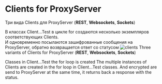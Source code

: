 # Clients for ProxyServer
Три вида Clients для ProxyServer (**REST**,  **Websockets**,  **Sockets**)

В классах Client...Test в цикле for создаются несколько экземпляров соответствующих Clients.    
И одновременно посылаются зашифрованные сообщения на ProxyServer, обратно возвращается ответ со статусом
![clients](https://cloud.githubusercontent.com/assets/13558216/13790731/5621f8b4-eb03-11e5-9147-622e32c5bbfe.JPG)
Three variants of Clients for ProxyServer (**REST**, **Websockets**, **Sockets**)    

Classes in Client...Test the for loop is created The multiple instances of Clients are created in the for loop in Client...Test classes.
And encrypted are send to ProxyServer at the same time, it returns back a response with the status.    
